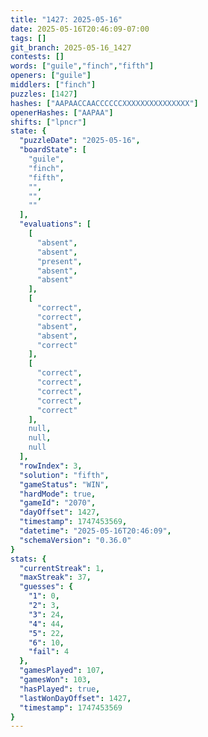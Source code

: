 ```yaml
---
title: "1427: 2025-05-16"
date: 2025-05-16T20:46:09-07:00
tags: []
git_branch: 2025-05-16_1427
contests: []
words: ["guile","finch","fifth"]
openers: ["guile"]
middlers: ["finch"]
puzzles: [1427]
hashes: ["AAPAACCAACCCCCCXXXXXXXXXXXXXXX"]
openerHashes: ["AAPAA"]
shifts: ["lpncr"]
state: {
  "puzzleDate": "2025-05-16",
  "boardState": [
    "guile",
    "finch",
    "fifth",
    "",
    "",
    ""
  ],
  "evaluations": [
    [
      "absent",
      "absent",
      "present",
      "absent",
      "absent"
    ],
    [
      "correct",
      "correct",
      "absent",
      "absent",
      "correct"
    ],
    [
      "correct",
      "correct",
      "correct",
      "correct",
      "correct"
    ],
    null,
    null,
    null
  ],
  "rowIndex": 3,
  "solution": "fifth",
  "gameStatus": "WIN",
  "hardMode": true,
  "gameId": "2070",
  "dayOffset": 1427,
  "timestamp": 1747453569,
  "datetime": "2025-05-16T20:46:09",
  "schemaVersion": "0.36.0"
}
stats: {
  "currentStreak": 1,
  "maxStreak": 37,
  "guesses": {
    "1": 0,
    "2": 3,
    "3": 24,
    "4": 44,
    "5": 22,
    "6": 10,
    "fail": 4
  },
  "gamesPlayed": 107,
  "gamesWon": 103,
  "hasPlayed": true,
  "lastWonDayOffset": 1427,
  "timestamp": 1747453569
}
---
```

<!-- more -->

